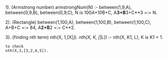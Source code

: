 1). (Armstrong number)
armstrongNum(N) :-
	between(1,9,A), between(0,9,B), between(0,9,C),
	N is 100*A+10*B+C,
	A**3+B**3+C**3 =:= N.

2). (Rectangle)
between(1,100,A),
	between(1,100,B),
	between(1,100,C),
	A+B+C =:= 84,
	A**2+B**2 =:= C**2.

3). (finding nth term)
nth(X, 1,[X|_]).
nth(X, K, [_|L]) :- nth(X, K1, L),
    K is K1 + 1.
    
    to check
    nth(X,3,[3,2,4,5]).

